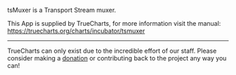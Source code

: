 tsMuxer is a Transport Stream muxer.

This App is supplied by TrueCharts, for more information visit the manual: https://truecharts.org/charts/incubator/tsmuxer

---

TrueCharts can only exist due to the incredible effort of our staff.
Please consider making a [donation](https://truecharts.org/docs/about/sponsor) or contributing back to the project any way you can!
